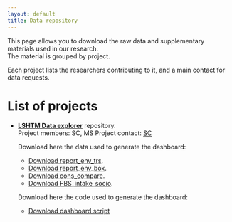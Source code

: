 ```yaml
---
layout: default
title: Data repository
---
```


This page allows you to download the raw data and supplementary materials used in our research.<br> 
The material is grouped by project.<br>
 
Each project lists the researchers contributing to it, and a main contact for data requests.<br>

# List of projects

- [**LSHTM Data explorer**](https://sebacaleffi.shinyapps.io/dashboard_test2/) repository.<br>
  Project members: SC, MS
  Project contact: [SC](mailto:sebastiano.caleffi@lshtm.ac.uk)

  Download here the data used to generate the dashboard:

  * [Download report_env_trs](report_env_trs_053123.csv).
  * [Download report_env_box](report_env_box_060123.csv).
  * [Download cons_compare](cons_compare_012823.csv).
  * [Download FBS_intake_socio](FBS_intake_socio_all-a_051523).

  Download here the code used to generate the dashboard:

  * [Download dashboard script](app.R)
